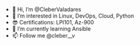 - 👋 Hi, I’m @CleberValadares
- 👀 I’m interested in Linux, DevOps, Cloud, Python
- :sunglasses: Certifications: LPI101, Az-900
- 🌱 I’m currently learning Ansible
- 📫 Follow me @cleber__v


<!---
CleberValadares/CleberValadares is a ✨ special ✨ repository because its `README.md` (this file) appears on your GitHub profile.
You can click the Preview link to take a look at your changes.
--->
